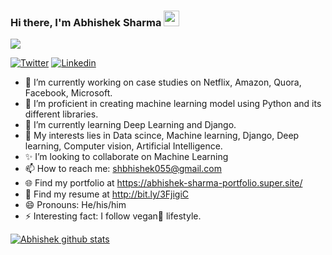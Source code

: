 ### Hi there, I'm **Abhishek Sharma** <img src="https://media.giphy.com/media/hvRJCLFzcasrR4ia7z/giphy.gif" width="25px">

<p align="left"> <img src="https://komarev.com/ghpvc/?username=abhishek676062&label=Views&color=blue&style=plastic" abhishek676062" /> </p>

[![Twitter](https://img.shields.io/twitter/follow/MR_ABHISHEK_55?style=social)](https://twitter.com/MR_ABHISHEK_55)
[![Linkedin](https://img.shields.io/badge/-LinkedIn-blue?style=flat-square&logo=Linkedin&logoColor=white&link=https://www.linkedin.com/in/abhishek-sharma-rgpv/)](https://www.linkedin.com/in/abhishek-sharma-rgpv/)




- 🔭 I’m currently working on case studies on Netflix, Amazon, Quora, Facebook, Microsoft.
- 🌱 I’m proficient in creating machine learning model using Python and its different libraries.
- 📗 I’m currently learning Deep Learning and Django.
- 💬 My interests lies in Data scince, Machine learning, Django, Deep learning, Computer vision, Artificial Intelligence.
- ✨ I’m looking to collaborate on Machine Learning 
- 📫 How to reach me: shbhishek055@gmail.com 
- 🌐 Find my portfolio at https://abhishek-sharma-portfolio.super.site/
- 👀 Find my resume at http://bit.ly/3FjigiC
- 😄 Pronouns: He/his/him
- ⚡ Interesting fact: I follow vegan🍃 lifestyle. 


[![Abhishek  github stats](https://github-readme-stats.vercel.app/api?username=abhishek676062&theme=merko&show_icons=true)](https://github.com/abhishek676062/github-readme-stats)

  <!---
Abhishek676062/Abhishek676062 is a ✨ special ✨ repository because its `README.md` (this file) appears on your GitHub profile.
You can click the Preview link to take a look at your changes.
--->
